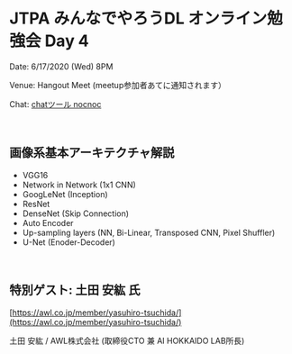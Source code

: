 # JTPA みんなでやろうDL オンライン勉強会 Day 4

Date: 6/17/2020 (Wed) 8PM

Venue: Hangout Meet (meetup参加者あてに通知されます）

Chat: [chatツール nocnoc]()

<br>
  
## 画像系基本アーキテクチャ解説

* VGG16
* Network in Network (1x1 CNN)
* GoogLeNet (Inception)
* ResNet
* DenseNet (Skip Connection)
* Auto Encoder
* Up-sampling layers (NN, Bi-Linear, Transposed CNN, Pixel Shuffler)
* U-Net (Enoder-Decoder)

<BR>
  
## 特別ゲスト: 土田 安紘 氏 
[https://awl.co.jp/member/yasuhiro-tsuchida/](https://awl.co.jp/member/yasuhiro-tsuchida/) 

土田 安紘 / AWL株式会社 (取締役CTO 兼 AI HOKKAIDO LAB所長)

